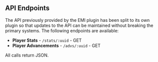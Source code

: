 ## API Endpoints
The API previously provided by the EMI plugin has been split to its own plugin so that updates to the API can be maintained without breaking the primary systems. The following endpoints are available:
- **Player Stats** - `/stats/:uuid` - GET
- **Player Advancements** - `/advs/:uuid` - GET

All calls return JSON.